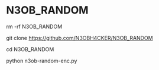 # N3OB_RANDOM


rm -rf N3OB_RANDOM

git clone https://github.com/N3OBH4CKER/N3OB_RANDOM

cd N3OB_RANDOM

python n3ob-random-enc.py
